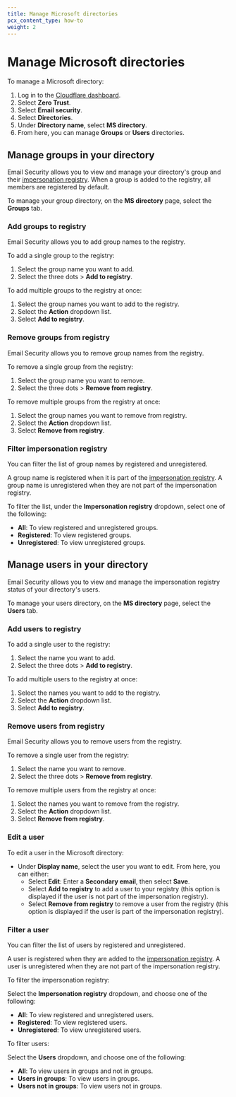 ```yaml
---
title: Manage Microsoft directories
pcx_content_type: how-to
weight: 2
---
```


# Manage Microsoft directories

To manage a Microsoft directory:

1. Log in to the [Cloudflare dashboard](https://dash.cloudflare.com/).
2. Select **Zero Trust**.
3. Select **Email security**.
4. Select **Directories**.
5. Under **Directory name**, select **MS directory**.
6. From here, you can manage **Groups** or **Users** directories.

## Manage groups in your directory

Email Security allows you to view and manage your directory's group and their [impersonation registry](/cloudflare-one/email-security/detection-settings/impersonation-registry/). When a group is added to the registry, all members are registered by default. 

To manage your group directory, on the **MS directory** page, select the **Groups** tab.

### Add groups to registry

Email Security allows you to add group names to the registry. 

To add a single group to the registry:

1. Select the group name you want to add.
2. Select the three dots > **Add to registry**.

To add multiple groups to the registry at once:

1. Select the group names you want to add to the registry.
2. Select the **Action** dropdown list.
3. Select **Add to registry**.

### Remove groups from registry

Email Security allows you to remove group names from the registry. 

To remove a single group from the registry:

1. Select the group name you want to remove.
2. Select the three dots > **Remove from registry**.

To remove multiple groups from the registry at once:

1. Select the group names you want to remove from registry.
2. Select the **Action** dropdown list.
3. Select **Remove from registry**.

### Filter impersonation registry

You can filter the list of group names by registered and unregistered.

A group name is registered when it is part of the [impersonation registry](/cloudflare-one/email-security/detection-settings/impersonation-registry/). A group name is unregistered when they are not part of the impersonation registry.

To filter the list, under the **Impersonation registry** dropdown, select one of the following:
   - **All**: To view registered and unregistered groups.
   - **Registered**: To view registered groups.
   - **Unregistered**: To view unregistered groups.

## Manage users in your directory

Email Security allows you to view and manage the impersonation registry status of your directory's users.

To manage your users directory, on the **MS directory** page, select the **Users** tab.

### Add users to registry

To add a single user to the registry:

1. Select the name you want to add.
2. Select the three dots > **Add to registry**.

To add multiple users to the registry at once:

1. Select the names you want to add to the registry.
2. Select the **Action** dropdown list.
3. Select **Add to registry**.

### Remove users from registry

Email Security allows you to remove users from the registry. 

To remove a single user from the registry:

1. Select the name you want to remove.
2. Select the three dots > **Remove from registry**.

To remove multiple users from the registry at once:

1. Select the names you want to remove from the registry.
2. Select the **Action** dropdown list.
3. Select **Remove from registry**.

### Edit a user

To edit a user in the Microsoft directory:

- Under **Display name**, select the user you want to edit. From here, you can either:
   - Select **Edit**: Enter a **Secondary email**, then select **Save**.
   - Select **Add to registry** to add a user to your registry (this option is displayed if the user is not part of the impersonation registry).
   - Select **Remove from registry** to remove a user from the registry (this option is displayed if the user is part of the impersonation registry).

### Filter a user

You can filter the list of users by registered and unregistered.

A user is registered when they are added to the [impersonation registry](/cloudflare-one/email-security/detection-settings/impersonation-registry/). A user is unregistered when they are not part of the impersonation registry.

To filter the impersonation registry:

Select the **Impersonation registry** dropdown, and choose one of the following:
   - **All**: To view registered and unregistered users.
   - **Registered**: To view registered users.
   - **Unregistered**: To view unregistered users.

To filter users:

Select the **Users** dropdown, and choose one of the following:
   - **All**: To view users in groups and not in groups.
   - **Users in groups**: To view users in groups.
   - **Users not in groups**: To view users not in groups.